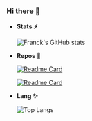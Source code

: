 ### Hi there 👋

- **Stats ⚡**

  ![Franck's GitHub stats](https://github-readme-stats.vercel.app/api?username=francknjofang&bg_color=30,e96443,904e95&title_color=fff&text_color=fff&show_icons=true&icon_color=ffff)

- **Repos 🔭**

  [![Readme Card](https://github-readme-stats.vercel.app/api/pin/?username=francknjofang&repo=flaskapplication&show_owner=true&theme=synthwave)](https://github.com/francknjofang/flaskapplication)

  [![Readme Card](https://github-readme-stats.vercel.app/api/pin/?username=francknjofang&repo=certifications&show_owner=true&theme=synthwave)](https://github.com/francknjofang/certifications)

- **Lang ✨**

  ![Top Langs](https://github-readme-stats.vercel.app/api/top-langs/?username=francknjofang&langs_count=10&hide=javascript,html,php,python)




